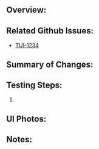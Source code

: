 ## Overview:

## Related Github Issues:

- [TUI-1234](https://github.com/tapis-project/tapis-ui/issues/1234)

## Summary of Changes:

## Testing Steps:
1.

## UI Photos:

## Notes:
